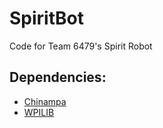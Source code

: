 # SpiritBot
Code for Team 6479's Spirit Robot

## Dependencies:
- [Chinampa](https://github.com/Team6479/ChinampaLibrary "ChinampaLibrary")
- [WPILIB](https://github.com/wpilibsuite/allwpilib "ALLWPILIB")
